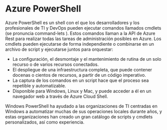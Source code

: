 # Azure PowerShell
Azure PowerShell es un shell con el que los desarrolladores y los profesionales de TI y DevOps pueden ejecutar comandos llamados cmdlets (se pronuncia command-lets ). Estos comandos llaman a la API de Azure Rest para realizar todas las tareas de administración posibles en Azure. Los cmdlets pueden ejecutarse de forma independiente o combinarse en un archivo de script y ejecutarse juntos para orquestar:

- La configuración, el desmontaje y el mantenimiento de rutina de un solo recurso o de varios recursos conectados.
- El despliegue de una infraestructura completa, que puede contener docenas o cientos de recursos, a partir de un código imperativo.
- La captura de los comandos en un script hace que el proceso sea repetible y automatizable.
- Disponible para Windows, Linux y Mac, y puede acceder a él en un navegador web a través de Azure Cloud Shell.

Windows PowerShell ha ayudado a las organizaciones de TI centradas en Windows a automatizar muchas de sus operaciones locales durante años, y estas organizaciones han creado un gran catálogo de scripts y cmdlets personalizados, así como experiencia.
